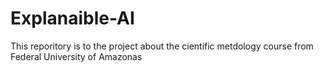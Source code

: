 # Explanaible-AI
This reporitory is to the project about the cientific metdology course  from Federal University of Amazonas
